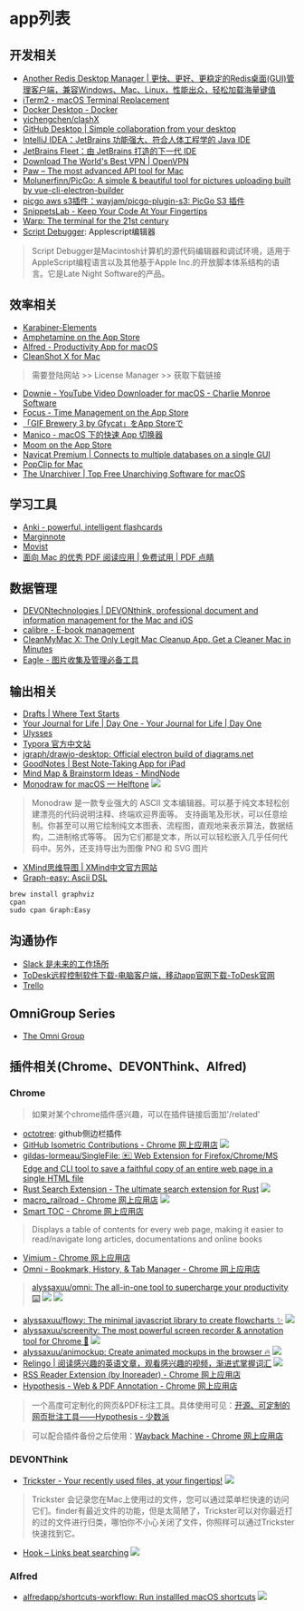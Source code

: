 # app列表

## 开发相关
- [Another Redis Desktop Manager | 更快、更好、更稳定的Redis桌面(GUI)管理客户端，兼容Windows、Mac、Linux，性能出众，轻松加载海量键值](https://goanother.com/cn/)
- [iTerm2 - macOS Terminal Replacement](https://iterm2.com/)
- [Docker Desktop - Docker](https://www.docker.com/products/docker-desktop/)
- [yichengchen/clashX](https://github.com/yichengchen/clashX)
- [GitHub Desktop | Simple collaboration from your desktop](https://desktop.github.com/)
- [IntelliJ IDEA：JetBrains 功能强大、符合人体工程学的 Java IDE](https://www.jetbrains.com/zh-cn/idea/)
- [JetBrains Fleet：由 JetBrains 打造的下一代 IDE](https://www.jetbrains.com/zh-cn/fleet/)
- [Download The World's Best VPN | OpenVPN](https://openvpn.net/download-open-vpn/)
- [Paw – The most advanced API tool for Mac](https://paw.cloud/)
- [Molunerfinn/PicGo: A simple & beautiful tool for pictures uploading built by vue-cli-electron-builder](https://github.com/Molunerfinn/PicGo)
- [picgo aws s3插件：wayjam/picgo-plugin-s3: PicGo S3 插件](https://github.com/wayjam/picgo-plugin-s3)
- [SnippetsLab - Keep Your Code At Your Fingertips](https://www.renfei.org/snippets-lab/)
- [Warp: The terminal for the 21st century](https://www.warp.dev/)
- [Script Debugger](https://latenightsw.com/): Applescript编辑器
> Script Debugger是Macintosh计算机的源代码编辑器和调试环境，适用于AppleScript编程语言以及其他基于Apple Inc.的开放脚本体系结构的语言。它是Late Night Software的产品。

## 效率相关
- [Karabiner-Elements](https://karabiner-elements.pqrs.org/)
- [Amphetamine on the App Store](https://apps.apple.com/us/app/amphetamine/id937984704?mt=12)
- [Alfred - Productivity App for macOS](https://www.alfredapp.com/)
- [CleanShot X for Mac](https://cleanshot.com/)
> 需要登陆网站 >> License Manager >> 获取下载链接
- [Downie - YouTube Video Downloader for macOS - Charlie Monroe Software](https://software.charliemonroe.net/downie/)
- [Focus - Time Management on the App Store](https://apps.apple.com/us/app/focus-time-management/id777233759?mt=12)
- [「GIF Brewery 3 by Gfycat」をApp Storeで](https://apps.apple.com/jp/app/gif-brewery-3-by-gfycat/id1081413713?mt=12)
- [Manico - macOS 下的快速 App 切换器](https://manico.im/)
- [Moom on the App Store](https://apps.apple.com/us/app/moom/id419330170?mt=12)
- [Navicat Premium | Connects to multiple databases on a single GUI](https://www.navicat.com/en/products/navicat-premium)
- [PopClip for Mac](https://pilotmoon.com/popclip/)
- [The Unarchiver | Top Free Unarchiving Software for macOS](https://theunarchiver.com/)


## 学习工具
- [Anki - powerful, intelligent flashcards](https://apps.ankiweb.net/)
- [Marginnote](https://www.marginnote.com/)
- [Movist](https://movistprime.com/)
- [面向 Mac 的优秀 PDF 阅读应用 | 免费试用 | PDF 点睛](https://pdfexpert.com/zh)


## 数据管理
- [DEVONtechnologies | DEVONthink, professional document and information management for the Mac and iOS](https://www.devontechnologies.com/apps/devonthink)
- [calibre - E-book management](https://calibre-ebook.com/)
- [CleanMyMac X: The Only Legit Mac Cleanup App. Get a Cleaner Mac in Minutes](https://cleanmymac.macpaw.com/21?campaign=cmmx_search_brand_ww_al&ci=105097326&adgroupid=5816104326&adpos=&ck=cleanmymac&targetid=kwd-12573386450&match={if:e}&gnetwork=g&creative=432800397793&placement=&placecat=&accname=cmm&gclid=Cj0KCQjwgMqSBhDCARIsAIIVN1WYTCu2ac_ZYKmwoMOQ8V2Va_uhd47y9DBeAYr9VlSLL3Gbas9hWesaAgogEALw_wcB)
- [Eagle - 图片收集及管理必备工具](https://cn.eagle.cool/)


## 输出相关
- [Drafts | Where Text Starts](https://getdrafts.com/)
- [Your Journal for Life | Day One - Your Journal for Life | Day One](https://dayoneapp.com/)
- [Ulysses](https://ulysses.app/)
- [Typora 官方中文站](https://typoraio.cn/)
- [jgraph/drawio-desktop: Official electron build of diagrams.net](https://github.com/jgraph/drawio-desktop)
- [GoodNotes | Best Note-Taking App for iPad](https://www.goodnotes.com/)
- [Mind Map & Brainstorm Ideas - MindNode](https://www.mindnode.com/)
- [Monodraw for macOS — Helftone](https://monodraw.helftone.com/)
![](https://monodraw.helftone.com/static/images/screenshots/shot-drawing-tools.png)
> Monodraw 是一款专业强大的 ASCII 文本编辑器。可以基于纯文本轻松创建漂亮的代码说明注释、终端欢迎界面等。
> 支持画笔及形状，可以任意绘制。你甚至可以用它绘制纯文本图表、流程图，直观地来表示算法，数据结构，二进制格式等等。
> 因为它们都是文本，所以可以轻松嵌入几乎任何代码中。另外，还支持导出为图像 PNG 和 SVG 图片
- [XMind思维导图 | XMind中文官方网站](https://www.xmind.cn/)
- [Graph-easy: Ascii DSL](http://bloodgate.com/perl/graph/manual/syntax.html)
```
brew install graphviz
cpan
sudo cpan Graph:Easy
```


## 沟通协作
- [Slack 是未来的工作场所](https://slack.com/intl/zh-cn/)
- [ToDesk远程控制软件下载-电脑客户端，移动app官网下载-ToDesk官网](https://www.todesk.com/download.html)
- [Trello](https://trello.com/)


## OmniGroup Series
- [The Omni Group](https://www.omnigroup.com/)

## 插件相关(Chrome、DEVONThink、Alfred)
### Chrome
> 如果对某个chrome插件感兴趣，可以在插件链接后面加'/related'
- [octotree](https://www.octotree.io/): github侧边栏插件
- [GitHub Isometric Contributions - Chrome 网上应用店](https://chrome.google.com/webstore/detail/github-isometric-contribu/mjoedlfflcchnleknnceiplgaeoegien)
![](https://lh3.googleusercontent.com/Ew7xMlpcHhsOKfJB25HfKYgmpkfPTGvOPL-9JERL-x0j3H98crueLTtkmLOr4mIyAcMbhaib8wCbte1VVEGx7xV4eSs=w640-h400-e365-rj-sc0x00ffffff)
- [gildas-lormeau/SingleFile: 🖭 Web Extension for Firefox/Chrome/MS Edge and CLI tool to save a faithful copy of an entire web page in a single HTML file](https://github.com/gildas-lormeau/SingleFile)
- [Rust Search Extension - The ultimate search extension for Rust](https://rust.extension.sh/)
![](https://rust.extension.sh/demonstration.gif)
- [macro_railroad - Chrome 网上应用店](https://chrome.google.com/webstore/detail/macrorailroad/jeinhnlccpembeoccdhdpnolnmkfcblp)
![](https://lh3.googleusercontent.com/CVNeetRxO-OrVyShZ_E-G12DAt4ByHC2CzMVfJI7fA6R92ntDv3o_RCqhGjjJp2w0ZRh6Sx0m6xlqty1eJBUooVec10=w640-h400-e365-rj-sc0x00ffffff)
- [Smart TOC - Chrome 网上应用店](https://chrome.google.com/webstore/detail/smart-toc/lifgeihcfpkmmlfjbailfpfhbahhibba)
> Displays a table of contents for every web page, making it easier to read/navigate long articles, documentations and online books
- [Vimium - Chrome 网上应用店](https://chrome.google.com/webstore/detail/vimium/dbepggeogbaibhgnhhndojpepiihcmeb)
- [Omni - Bookmark, History, & Tab Manager - Chrome 网上应用店](https://chrome.google.com/webstore/detail/omni-bookmark-history-tab/mapjgeachilmcbbokkgcbgpbakaaeehi)
> [alyssaxuu/omni: The all-in-one tool to supercharge your productivity ⌨️](https://github.com/alyssaxuu/omni)
![](https://lh3.googleusercontent.com/P4tnISAD7L4I1ePDn5_CGr5mQTsVWWOKa35hZSwTW4z5fOOkWMBPR8z7xltoHkwfNqKT8E3CRYpzCThio30Pq2-E=w640-h400-e365-rj-sc0x00ffffff)
![](https://github.com/alyssaxuu/omni/raw/master/preview.gif)
- [alyssaxuu/flowy: The minimal javascript library to create flowcharts ✨](https://github.com/alyssaxuu/flowy)
![](https://camo.githubusercontent.com/44ec31fb7ec2f102092ca50ad4c9a53da743394a26a3551f6cefa0d6c2f45244/68747470733a2f2f6d656469612e67697068792e636f6d2f6d656469612f6476314335364f7977725037436e32306e722f67697068792e676966)
- [alyssaxuu/screenity: The most powerful screen recorder & annotation tool for Chrome 🎥](https://github.com/alyssaxuu/screenity)
![](https://camo.githubusercontent.com/2df3304a36460e1d49e8d08acd108a4d8222e73c5366c823eed8c833ec500c33/68747470733a2f2f6d656469612e67697068792e636f6d2f6d656469612f3668633730396e4645596e45747a4949794e2f67697068792e676966)
- [alyssaxuu/animockup: Create animated mockups in the browser 🔥](https://github.com/alyssaxuu/animockup)
![](https://github.com/alyssaxuu/animockup/raw/master/preview.gif)
- [Relingo | 阅读感兴趣的英语文章，观看感兴趣的视频，渐进式掌握词汇](https://relingo.net/zh/guide)
![](https://lh3.googleusercontent.com/yastKTfHxC93tRjYDRI0wWukcK77OyUV3fwpUtUtOcUxqjhXXxW5A4rWmK82qUTR3XsGw6oWZGAxxd8eoXz6U6zR=w640-h400-e365-rj-sc0x00ffffff)
- [RSS Reader Extension (by Inoreader) - Chrome 网上应用店](https://chrome.google.com/webstore/detail/rss-reader-extension-by-i/kfimphpokifbjgmjflanmfeppcjimgah/related)
- [Hypothesis - Web & PDF Annotation - Chrome 网上应用店](https://chrome.google.com/webstore/detail/hypothesis-web-pdf-annota/bjfhmglciegochdpefhhlphglcehbmek)
> 一个高度可定制化的网页&PDF标注工具。具体使用可见：[开源、可定制的网页批注工具——Hypothesis - 少数派](https://web.archive.org/web/20220426111110/https://sspai.com/post/63033)

> 可以配合插件备份之后使用：[Wayback Machine - Chrome 网上应用店](https://chrome.google.com/webstore/detail/wayback-machine/fpnmgdkabkmnadcjpehmlllkndpkmiak)
### DEVONThink
- [Trickster - Your recently used files, at your fingertips!](https://www.apparentsoft.com/trickster)
  ![](https://web.archive.org/web/20210706144332im_/https://www.devontechnologies.com/media/pages/blog/20210706-integrate-trickster-devonthink/1649238563-1625577236/trickster_devonthink.png)
> Trickster 会记录您在Mac上使用过的文件，您可以通过菜单栏快速的访问它们。finder有最近文件的功能，但是太简陋了，Trickster可以对你最近打的过的文件进行归类，哪怕你不小心关闭了文件，你照样可以通过Trickster快速找到它。
- [Hook – Links beat searching](https://hookproductivity.com/)
![](https://discourse.apparentsoft.com/uploads/default/optimized/1X/475ae43e7e65a10802b819be0874c0e8e7026eeb_2_690x97.png)
### Alfred
- [alfredapp/shortcuts-workflow: Run installled macOS shortcuts](https://github.com/alfredapp/shortcuts-workflow#readme)
![](https://camo.githubusercontent.com/ddc8b010d0940f328c8b579d3b66267492186e71d982f358ad2b5a71242da3e2/68747470733a2f2f692e696d6775722e636f6d2f534a38307042792e706e67)